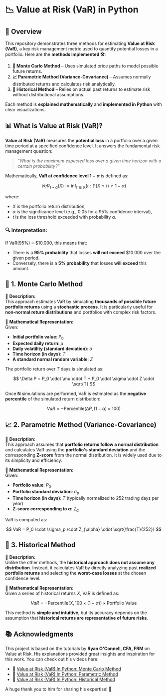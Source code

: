 # **📉 Value at Risk (VaR) in Python**

## **📌 Overview**
This repository demonstrates three methods for estimating **Value at Risk (VaR)**, a key risk management metric used to quantify potential losses in a portfolio. Here are the **methods implemented 🛠**:

1. **🎲 Monte Carlo Method** – Uses simulated price paths to model possible future returns.
2. **📈 Parametric Method (Variance-Covariance)** – Assumes normally distributed returns and calculates risk analytically.
3. **📜 Historical Method** – Relies on actual past returns to estimate risk without distributional assumptions.

Each method is **explained mathematically** and **implemented in Python** with clear visualizations.

## **📊 What is Value at Risk (VaR)?**
**Value at Risk (VaR)** measures the **potential loss** in a portfolio over a given time period at a specified confidence level. It answers the fundamental risk management question:

> *"What is the maximum expected loss over a given time horizon with a certain probability?"*

Mathematically, **VaR at confidence level $1 - \alpha$** is defined as:

$$
VaR_{1-\alpha}(X) := \inf_{t \in \mathbb{R}} \left( t : \mathbb{P}(X \le t) \ge 1 - \alpha \right)
$$

where:
- $X$ is the portfolio return distribution,
- $\alpha$ is the significance level (e.g., 0.05 for a 95% confidence interval),
- $t$ is the loss threshold exceeded with probability $\alpha$.

### **🔍 Interpretation:**
If VaR(95%) = $10.000, this means that:
- There is a **95% probability** that losses **will not exceed** $10.000 over the given period.
- Conversely, there is a **5% probability** that losses **will exceed** this amount.

## **🎲 1. Monte Carlo Method**
🔹 **Description:**  
This approach estimates VaR by simulating **thousands of possible future portfolio returns** using a **stochastic process**. It is particularly useful for **non-normal return distributions** and portfolios with complex risk factors.

🔹 **Mathematical Representation:**  
Given:
- **Initial portfolio value**: $P_0$
- **Expected daily return**: $\mu$
- **Daily volatility (standard deviation)**: $\sigma$
- **Time horizon (in days)**: $T$
- **A standard normal random variable**: $Z$

The portfolio return over $T$ days is simulated as:

$$
\Delta P = P_0 \cdot \mu \cdot T + P_0 \cdot \sigma \cdot Z \cdot \sqrt{T}
$$

Once **N** simulations are performed, VaR is estimated as the **negative percentile** of the simulated return distribution:

$$
VaR = -\text{Percentile}(\Delta P, (1-\alpha) \times 100)
$$

## **📈 2. Parametric Method (Variance-Covariance)**
🔹 **Description:**  
This approach assumes that **portfolio returns follow a normal distribution** and calculates VaR using the **portfolio's standard deviation** and the corresponding **Z-score** from the normal distribution. It is widely used due to its simplicity and efficiency.

🔹 **Mathematical Representation:**  
Given:
- **Portfolio value**: $P_0$
- **Portfolio standard deviation**: $\sigma_p$
- **Time horizon (in days)**: $T$ (typically normalized to 252 trading days per year)
- **Z-score corresponding to $\alpha$**: $Z_{\alpha}$

VaR is computed as:

$$
VaR = P_0 \cdot \sigma_p \cdot Z_{\alpha} \cdot \sqrt{\frac{T}{252}}
$$

## **📜 3. Historical Method**
🔹 **Description:**  
Unlike the other methods, the **historical approach does not assume any distribution**. Instead, it calculates VaR by directly analyzing past **realized portfolio returns** and selecting the **worst-case losses** at the chosen confidence level.

🔹 **Mathematical Representation:**  
Given a series of historical returns $X$, VaR is defined as:

$$
VaR = -\text{Percentile}(X, 100 \times (1-\alpha)) \times \text{Portfolio Value}
$$

This method is **simple and intuitive**, but its accuracy depends on the assumption that **historical returns are representative of future risks**.

## **📚 Acknowledgments**
This project is based on the tutorials by **Ryan O'Connell, CFA, FRM** on Value at Risk. His explanations provided great insights and inspiration for this work. You can check out his videos here:

- 🎥 [Value at Risk (VaR) In Python: Monte Carlo Method](https://www.youtube.com/watch?v=X8aNFXJEENs)
- 🎥 [Value at Risk (VaR) In Python: Parametric Method](https://www.youtube.com/watch?v=n8N1KK_1T50)
- 🎥 [Value at Risk (VaR) In Python: Historical Method](https://www.youtube.com/watch?v=jZJsPi4j7wQ)

A huge thank you to him for sharing his expertise! 🙌
